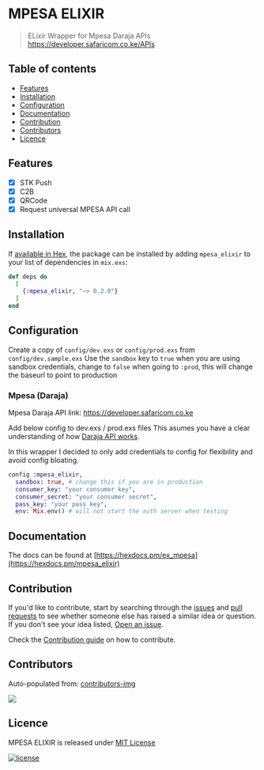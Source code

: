 # MPESA ELIXIR

> ELixir Wrapper for Mpesa Daraja APIs
> https://developer.safaricom.co.ke/APIs

## Table of contents

- [Features](#features)
- [Installation](#installation)
- [Configuration](#configuration)
- [Documentation](#documentation)
- [Contribution](#contribution)
- [Contributors](#contributors)
- [Licence](#licence)

## Features

- [x] STK Push
- [x] C2B
- [x] QRCode
- [x] Request universal MPESA API call

## Installation

If [available in Hex](https://hex.pm/packages/mpesa_elixir), the package can be installed
by adding `mpesa_elixir` to your list of dependencies in `mix.exs`:

```elixir
def deps do
  [
    {:mpesa_elixir, "~> 0.2.0"}
  ]
end
```

## Configuration

Create a copy of `config/dev.exs` or `config/prod.exs` from `config/dev.sample.exs`
Use the `sandbox` key to `true` when you are using sandbox credentials, change to `false` when going to `:prod`, this will change the baseurl to point to production

### Mpesa (Daraja)

Mpesa Daraja API link: https://developer.safaricom.co.ke

Add below config to dev.exs / prod.exs files
This asumes you have a clear understanding of how [Daraja API works](https://developer.safaricom.co.ke/get-started).

In this wrapper I decided to only add credentials to config for flexibility and avoid config bloating.

```elixir
config :mpesa_elixir,
  sandbox: true, # change this if you are in production
  consumer_key: "your consumer key",
  consumer_secret: "your consumer secret",
  pass_key: "your pass key",
  env: Mix.env() # will not start the auth server when testing
```

## Documentation

The docs can be found at [https://hexdocs.pm/ex_mpesa](https://hexdocs.pm/mpesa_elixir)

## Contribution

If you'd like to contribute, start by searching through the [issues](https://github.com/johninvictus/mpesa_elixir/issues) and [pull requests](https://github.com/johninvictus/mpesa_elixir/pulls) to see whether someone else has raised a similar idea or question.
If you don't see your idea listed, [Open an issue](https://github.com/johninvictus/mpesa_elixir/issues).

Check the [Contribution guide](contributing.md) on how to contribute.

## Contributors

Auto-populated from:
[contributors-img](https://contributors-img.firebaseapp.com/image?repo=johninvictus/mpesa_elixir)

<a href="https://github.com/johninvictus/mpesa_elixir/graphs/contributors">
  <img src="https://contributors-img.firebaseapp.com/image?repo=johninvictus/mpesa_elixir" />
</a>

## Licence

MPESA ELIXIR is released under [MIT License](https://github.com/appcues/exsentry/blob/master/LICENSE.txt)

[![license](https://img.shields.io/github/license/mashape/apistatus.svg?style=for-the-badge)](#)
